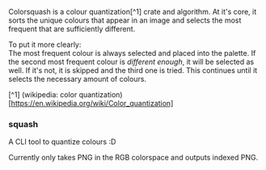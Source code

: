 Colorsquash is a colour quantization[^1] crate and algorithm.
At it's core, it sorts the unique colours that appear in an image
and selects the most frequent that are sufficiently different.

To put it more clearly:  
The most frequent colour is always selected and placed into the palette.
If the second most frequent colour is *different enough*, it will be selected
as well. If it's not, it is skipped and the third one is tried. This continues
until it selects the necessary amount of colours.

[^1] (wikipedia: color quantization)[https://en.wikipedia.org/wiki/Color_quantization]

### squash
A CLI tool to quantize colours :D

Currently only takes PNG in the RGB colorspace and outputs indexed PNG.